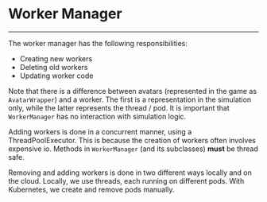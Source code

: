 # Worker Manager

---

The worker manager has the following responsibilities:

* Creating new workers
* Deleting old workers
* Updating worker code

Note that there is a difference between avatars (represented
in the game as `AvatarWrapper`) and a worker.
The first is a representation in the simulation only, while
the latter represents the thread / pod. It is important that
`WorkerManager` has no interaction with simulation logic.

Adding workers is done in a concurrent manner, using a
ThreadPoolExecutor. This is because the creation of
workers often involves expensive io. Methods in
`WorkerManager` (and its subclasses) **must** be thread safe.

Removing and adding workers is done in two different ways
locally and on the cloud. Locally, we use threads, each
running on different pods. With Kubernetes, we create and
remove pods manually.

[Thread pools]: https://docs.python.org/3/library/concurrent.futures.html
